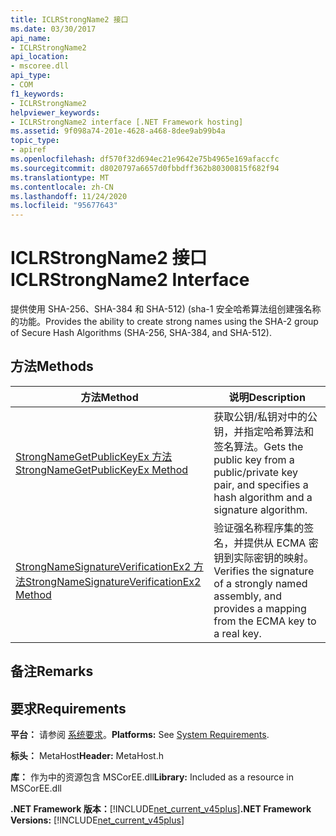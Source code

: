 ```yaml
---
title: ICLRStrongName2 接口
ms.date: 03/30/2017
api_name:
- ICLRStrongName2
api_location:
- mscoree.dll
api_type:
- COM
f1_keywords:
- ICLRStrongName2
helpviewer_keywords:
- ICLRStrongName2 interface [.NET Framework hosting]
ms.assetid: 9f098a74-201e-4628-a468-8dee9ab99b4a
topic_type:
- apiref
ms.openlocfilehash: df570f32d694ec21e9642e75b4965e169afaccfc
ms.sourcegitcommit: d8020797a6657d0fbbdff362b80300815f682f94
ms.translationtype: MT
ms.contentlocale: zh-CN
ms.lasthandoff: 11/24/2020
ms.locfileid: "95677643"
---
```

# <a name="iclrstrongname2-interface"></a><span data-ttu-id="058e1-102">ICLRStrongName2 接口</span><span class="sxs-lookup"><span data-stu-id="058e1-102">ICLRStrongName2 Interface</span></span>

<span data-ttu-id="058e1-103">提供使用 SHA-256、SHA-384 和 SHA-512)  (sha-1 安全哈希算法组创建强名称的功能。</span><span class="sxs-lookup"><span data-stu-id="058e1-103">Provides the ability to create strong names using the SHA-2 group of Secure Hash Algorithms (SHA-256, SHA-384, and SHA-512).</span></span>  
  
## <a name="methods"></a><span data-ttu-id="058e1-104">方法</span><span class="sxs-lookup"><span data-stu-id="058e1-104">Methods</span></span>  
  
|<span data-ttu-id="058e1-105">方法</span><span class="sxs-lookup"><span data-stu-id="058e1-105">Method</span></span>|<span data-ttu-id="058e1-106">说明</span><span class="sxs-lookup"><span data-stu-id="058e1-106">Description</span></span>|  
|------------|-----------------|  
|[<span data-ttu-id="058e1-107">StrongNameGetPublicKeyEx 方法</span><span class="sxs-lookup"><span data-stu-id="058e1-107">StrongNameGetPublicKeyEx Method</span></span>](strongnamegetpublickeyex-method.md)|<span data-ttu-id="058e1-108">获取公钥/私钥对中的公钥，并指定哈希算法和签名算法。</span><span class="sxs-lookup"><span data-stu-id="058e1-108">Gets the public key from a public/private key pair, and specifies a hash algorithm and a signature algorithm.</span></span>|  
|[<span data-ttu-id="058e1-109">StrongNameSignatureVerificationEx2 方法</span><span class="sxs-lookup"><span data-stu-id="058e1-109">StrongNameSignatureVerificationEx2 Method</span></span>](strongnamesignatureverificationex2-method.md)|<span data-ttu-id="058e1-110">验证强名称程序集的签名，并提供从 ECMA 密钥到实际密钥的映射。</span><span class="sxs-lookup"><span data-stu-id="058e1-110">Verifies the signature of a strongly named assembly, and provides a mapping from the ECMA key to a real key.</span></span>|  
  
## <a name="remarks"></a><span data-ttu-id="058e1-111">备注</span><span class="sxs-lookup"><span data-stu-id="058e1-111">Remarks</span></span>  
  
## <a name="requirements"></a><span data-ttu-id="058e1-112">要求</span><span class="sxs-lookup"><span data-stu-id="058e1-112">Requirements</span></span>  

 <span data-ttu-id="058e1-113">**平台：** 请参阅 [系统要求](../../get-started/system-requirements.md)。</span><span class="sxs-lookup"><span data-stu-id="058e1-113">**Platforms:** See [System Requirements](../../get-started/system-requirements.md).</span></span>  
  
 <span data-ttu-id="058e1-114">**标头：** MetaHost</span><span class="sxs-lookup"><span data-stu-id="058e1-114">**Header:** MetaHost.h</span></span>  
  
 <span data-ttu-id="058e1-115">**库：** 作为中的资源包含 MSCorEE.dll</span><span class="sxs-lookup"><span data-stu-id="058e1-115">**Library:** Included as a resource in MSCorEE.dll</span></span>  
  
 <span data-ttu-id="058e1-116">**.NET Framework 版本：**[!INCLUDE[net_current_v45plus](../../../../includes/net-current-v45plus-md.md)]</span><span class="sxs-lookup"><span data-stu-id="058e1-116">**.NET Framework Versions:** [!INCLUDE[net_current_v45plus](../../../../includes/net-current-v45plus-md.md)]</span></span>
